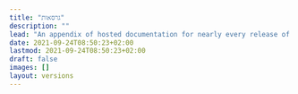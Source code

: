 ```yaml
---
title: "גרסאות"
description: ""
lead: "An appendix of hosted documentation for nearly every release of Doks, from v0 through v3."
date: 2021-09-24T08:50:23+02:00
lastmod: 2021-09-24T08:50:23+02:00
draft: false
images: []
layout: versions
---
```

